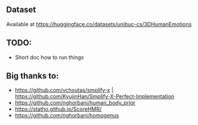 ## Dataset
Available at https://huggingface.co/datasets/unibuc-cs/3DHumanEmotions

## TODO:
- Short doc how to run things

## Big thanks to:

- https://github.com/vchoutas/smplify-x | https://github.com/KyujinHan/Smplify-X-Perfect-Implementation
- https://github.com/nghorbani/human_body_prior
- https://statho.github.io/ScoreHMR/
- https://github.com/nghorbani/homogenus

